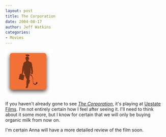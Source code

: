 ```yaml
---
layout: post
title: The Corporation
date: 2004-08-17
author: Jeff Watkins
categories:
- Movies
---
```


<a href="http://www.thecorporation.com"> <img alt="The Corporation" title="The Corporation" src="/images/thecorporation.png"></a>

If you haven't already gone to see <a href="http://www.thecorporation.com"><i>The Corporation</i></a>, it's playing at <a href="http://www.upstatefilms.com/">Upstate Films</a>. I'm not entirely certain how I feel after seeing it. I'll need to think about it some more, but I know for certain that we will only be buying organic milk from now on.

I'm certain Anna will have a more detailed review of the film soon.
